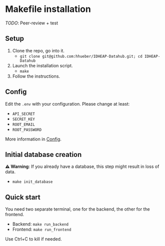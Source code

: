 # Makefile installation

_TODO_: Peer-review + test

## Setup

1. Clone the repo, go into it.
     - `git clone git@github.com:hhueber/IDHEAP-Datahub.git; cd IDHEAP-Datahub`
2. Launch the installation script.
     - `make`
3. Follow the instructions.

## Config

Edit the `.env` with your configuration. Please change at least:
- `API_SECRET`
- `SECRET_KEY`
- `ROOT_EMAIL`
- `ROOT_PASSWORD`

More information in [Config](./config.md).

## Initial database creation

**⚠️ Warning**: If you already have a database, this step might result in loss of data.

- `make init_database`

## Quick start

You need two separate terminal, one for the backend, the other for the frontend.

- Backend: `make run_backend`
- Frontend: `make run_frontend`

Use Ctrl+C to kill if needed.
